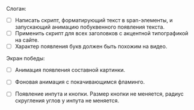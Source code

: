 Слоган:

- [ ] Написать скрипт, форматирующий текст в span-элементы, и запускающий анимацию побуквенного появления текста.
- [ ] Применить скрипт для всех заголовков с акцентной типографикой на сайте.
- [ ] Характер появления букв должен быть похожим на видео.

Экран победы:

- [ ] Анимация появления составной картинки.
- [ ] Фоновая анимация с покачивающимся фламинго.
- [ ] Появление инпута и кнопки. Размер кнопки не меняется, радиус скругления углов у инпута не меняется.

